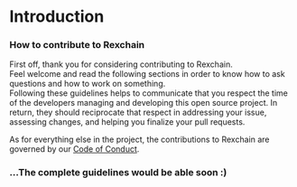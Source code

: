 # Introduction

### How to contribute to Rexchain

First off, thank you for considering contributing to Rexchain.  
Feel welcome and read the following sections in order to know how to ask questions and how to work on something.   
Following these guidelines helps to communicate that you respect the time of the developers managing and developing this open source project. In return, they should reciprocate that respect in addressing your issue, assessing changes, and helping you finalize your pull requests.

As for everything else in the project, the contributions to Rexchain are governed by our [Code of Conduct](https://github.com/Prescrypto/prescrypto_foss_code_of_conduct/blob/master/CODE_OF_CONDUCT.md).

### ...The complete guidelines would be able soon :) 
